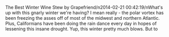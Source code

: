 The Best Winter Wine Stew by Grapefriend/n2014-02-21 00:42:19/nWhat\'s up with this gnarly winter we\'re having? I mean really - the polar vortex has been freezing the asses off of most of the midwest and northern Atlantic. Plus, Californians have been doing the rain dance every day in hopes of lessening this insane drought. Yup, this winter pretty much blows. But to
